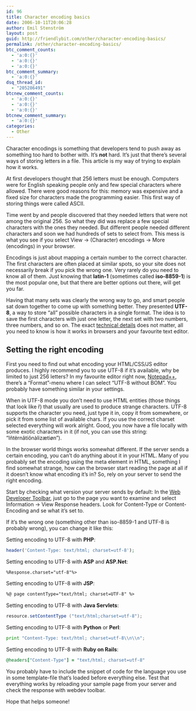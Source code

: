 ```yaml
---
id: 96
title: Character encoding basics
date: 2006-10-11T20:06:28
author: Emil Stenström
layout: post
guid: http://friendlybit.com/other/character-encoding-basics/
permalink: /other/character-encoding-basics/
btc_comment_counts:
  - 'a:0:{}'
  - 'a:0:{}'
  - 'a:0:{}'
btc_comment_summary:
  - 'a:0:{}'
dsq_thread_id:
  - "205286491"
btcnew_comment_counts:
  - 'a:0:{}'
  - 'a:0:{}'
  - 'a:0:{}'
btcnew_comment_summary:
  - 'a:0:{}'
categories:
  - Other
---
```

Character encodings is something that developers tend to push away as something too hard to bother with. It&#8217;s **not** hard. It&#8217;s just that there&#8217;s several ways of storing letters in a file. This article is my way of trying to explain how it works.

At first developers thought that 256 letters must be enough. Computers were for English speaking people only and few special characters where allowed. There were good reasons for this: memory was expensive and a fixed size for characters made the programming easier. This first way of storing things were called ASCII.

Time went by and people discovered that they needed letters that were not among the original 256. So what they did was replace a few special characters with the ones they needed. But different people needed different characters and soon we had hundreds of sets to select from. This mess is what you see if you select View -> (Character) encodings -> More (encodings) in your browser.

Encodings is just about mapping a certain number to the correct character. The first characters are often placed at similar spots, so your site does not necessarily break if you pick the wrong one. Very rarely do you need to know all of them. Just knowing that **latin-1** (sometimes called **iso-8859-1**) is the most popular one, but that there are better options out there, will get you far.

Having that many sets was clearly the wrong way to go, and smart people sat down together to come up with something better. They presented **UTF-8**, a way to store &#8220;all&#8221; possible characters in a single format. The idea is to save the first characters with just one letter, the next set with two numbers, three numbers, and so on. The exact [technical details](http://en.wikipedia.org/wiki/UTF-8 "technical details of UTF-8") does not matter, all you need to know is how it works in browsers and your favourite text editor.

## Setting the right encoding

First you need to find out what encoding your HTML/CSS/JS editor produces. I highly recommend you to use UTF-8 if it&#8217;s available, why be limited to just 256 letters? In my favourite editor right now, [Notepad++](http://sourceforge.net/projects/notepad-plus/), there&#8217;s a &#8220;Format&#8221;-menu where I can select &#8220;UTF-8 without BOM&#8221;. You probably have something similar in your settings.

When in UTF-8 mode you don&#8217;t need to use HTML entities (those things that look like &#345;) that usually are used to produce strange characters. UTF-8 supports the character you need, just type it in, copy it from somewhere, or pick it from some list of available chars. If you use the correct charset selected everything will work alright. Good, you now have a file locally with some exotic characters in it (if not, you can use this string: &#8220;Iñtërnâtiônàlizætiøn&#8221;).

In the browser world things works somewhat different. If the server sends a certain encoding, you can&#8217;t do anything about it in your HTML. Many of you probably set the encoding using the meta element in HTML, something I find somewhat strange, how can the browser start reading the page at all if it doesn&#8217;t know what encoding it&#8217;s in? So, rely on your server to send the right encoding.

Start by checking what version your server sends by default: In the [Web Developer Toolbar](http://chrispederick.com/work/webdeveloper/), just go to the page you want to examine and select Information -> View Response headers. Look for Content-Type or Content-Encoding and se what it&#8217;s set to.

If it&#8217;s the wrong one (something other than iso-8859-1 and UTF-8 is probably wrong), you can change it like this:

Setting encoding to UTF-8 with **PHP**:

```php
header('Content-Type: text/html; charset=utf-8');
```

Setting encoding to UTF-8 with **ASP** and **ASP.Net**:

```asp
%Response.charset="utf-8"%>
```

Setting encoding to UTF-8 with **JSP**:

```jsp
%@ page contentType="text/html; charset=UTF-8" %>
```

Setting encoding to UTF-8 with **Java Servlets**:

```java
resource.setContentType ("text/html;charset=utf-8");
```

Setting encoding to UTF-8 with **Python** or **Perl**:

```python
print "Content-Type: text/html; charset=utf-8\\n\\n";
```

Setting encoding to UTF-8 with **Ruby on Rails**:

```ruby
@headers["Content-Type"] = "text/html; charset=utf-8"
```

You probably have to include the snippet of code for the language you use in some template-file that&#8217;s loaded before everything else. Test that everything works by reloading your sample page from your server and check the response with webdev toolbar.

Hope that helps someone!
